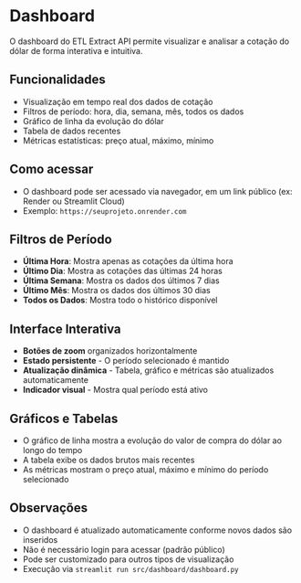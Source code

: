 # Dashboard

O dashboard do ETL Extract API permite visualizar e analisar a cotação do dólar de forma interativa e intuitiva.

## Funcionalidades
- Visualização em tempo real dos dados de cotação
- Filtros de período: hora, dia, semana, mês, todos os dados
- Gráfico de linha da evolução do dólar
- Tabela de dados recentes
- Métricas estatísticas: preço atual, máximo, mínimo

## Como acessar
- O dashboard pode ser acessado via navegador, em um link público (ex: Render ou Streamlit Cloud)
- Exemplo: `https://seuprojeto.onrender.com`

## Filtros de Período
- **Última Hora**: Mostra apenas as cotações da última hora
- **Último Dia**: Mostra as cotações das últimas 24 horas
- **Última Semana**: Mostra os dados dos últimos 7 dias
- **Último Mês**: Mostra os dados dos últimos 30 dias
- **Todos os Dados**: Mostra todo o histórico disponível

## Interface Interativa
- **Botões de zoom** organizados horizontalmente
- **Estado persistente** - O período selecionado é mantido
- **Atualização dinâmica** - Tabela, gráfico e métricas são atualizados automaticamente
- **Indicador visual** - Mostra qual período está ativo

## Gráficos e Tabelas
- O gráfico de linha mostra a evolução do valor de compra do dólar ao longo do tempo
- A tabela exibe os dados brutos mais recentes
- As métricas mostram o preço atual, máximo e mínimo do período selecionado

## Observações
- O dashboard é atualizado automaticamente conforme novos dados são inseridos
- Não é necessário login para acessar (padrão público)
- Pode ser customizado para outros tipos de visualização
- Execução via `streamlit run src/dashboard/dashboard.py` 